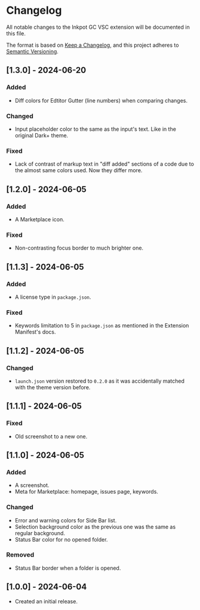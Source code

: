# Changelog

All notable changes to the Inkpot GC VSC extension will be documented in this file.

The format is based on [Keep a Changelog](https://keepachangelog.com/en/1.1.0/),
and this project adheres to [Semantic Versioning](https://semver.org/spec/v2.0.0.html).

## [1.3.0] - 2024-06-20

### Added
- Diff colors for Edtitor Gutter (line numbers) when comparing changes.

### Changed
- Input placeholder color to the same as the input's text. Like in the original Dark+ theme.

### Fixed
- Lack of contrast of markup text in "diff added" sections of a code due to the almost same colors used. Now they differ more.

## [1.2.0] - 2024-06-05

### Added
- A Marketplace icon.

### Fixed
- Non-contrasting focus border to much brighter one.

## [1.1.3] - 2024-06-05

### Added
- A license type in `package.json`.

### Fixed
- Keywords limitation to 5 in `package.json` as mentioned in the Extension Manifest's docs.

## [1.1.2] - 2024-06-05

### Changed
- `launch.json` version restored to `0.2.0` as it was accidentally matched with the theme version before.

## [1.1.1] - 2024-06-05

### Fixed
- Old screenshot to a new one.

## [1.1.0] - 2024-06-05

### Added
- A screenshot.
- Meta for Marketplace: homepage, issues page, keywords.

### Changed
- Error and warning colors for Side Bar list.
- Selection background color as the previous one was the same as regular background.
- Status Bar color for no opened folder.

### Removed
- Status Bar border when a folder is opened.

## [1.0.0] - 2024-06-04

- Created an initial release.
